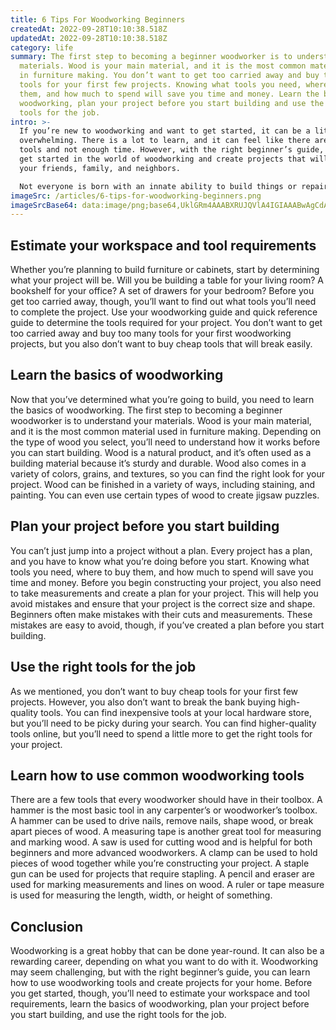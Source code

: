 ```yaml
---
title: 6 Tips For Woodworking Beginners
createdAt: 2022-09-28T10:10:38.518Z
updatedAt: 2022-09-28T10:10:38.518Z
category: life
summary: The first step to becoming a beginner woodworker is to understand your
  materials. Wood is your main material, and it is the most common material used
  in furniture making. You don’t want to get too carried away and buy too many
  tools for your first few projects. Knowing what tools you need, where to buy
  them, and how much to spend will save you time and money. Learn the basics of
  woodworking, plan your project before you start building and use the right
  tools for the job.
intro: >-
  If you’re new to woodworking and want to get started, it can be a little
  overwhelming. There is a lot to learn, and it can feel like there are too many
  tools and not enough time. However, with the right beginner’s guide, you can
  get started in the world of woodworking and create projects that will impress
  your friends, family, and neighbors.

  Not everyone is born with an innate ability to build things or repair structures. Some people need to learn new skills slowly and steadily before they feel ready to take on something new. Woodworking requires patience, precision, and attention to detail--all qualities that not everyone is born with. If you’re interested in learning how to work with wood but don’t know where to start, these 6 tips will get you on your way as a beginner woodworker:
imageSrc: /articles/6-tips-for-woodworking-beginners.png
imageSrcBase64: data:image/png;base64,UklGRm4AAABXRUJQVlA4IGIAAABwAgCdASoKAAoAAUAmJagCdLoAyv8D2H8TgtQAAP7oAM32H3L/oFYnnHSYgrO47O70GE5H8PMLItk1WPp5I81YRd7q4pAgb8H/3ImuLhutgXj/+IfEi1m9Ngq7TPxBWAAAAA==
---
```


## Estimate your workspace and tool requirements

Whether you’re planning to build furniture or cabinets, start by determining what your project will be. Will you be building a table for your living room? A bookshelf for your office? A set of drawers for your bedroom?
Before you get too carried away, though, you’ll want to find out what tools you’ll need to complete the project. Use your woodworking guide and quick reference guide to determine the tools required for your project. You don’t want to get too carried away and buy too many tools for your first woodworking projects, but you also don’t want to buy cheap tools that will break easily.

## Learn the basics of woodworking

Now that you’ve determined what you’re going to build, you need to learn the basics of woodworking. The first step to becoming a beginner woodworker is to understand your materials. Wood is your main material, and it is the most common material used in furniture making. Depending on the type of wood you select, you’ll need to understand how it works before you can start building.
Wood is a natural product, and it’s often used as a building material because it’s sturdy and durable. Wood also comes in a variety of colors, grains, and textures, so you can find the right look for your project. Wood can be finished in a variety of ways, including staining, and painting. You can even use certain types of wood to create jigsaw puzzles.

## Plan your project before you start building

You can’t just jump into a project without a plan. Every project has a plan, and you have to know what you’re doing before you start. Knowing what tools you need, where to buy them, and how much to spend will save you time and money.
Before you begin constructing your project, you also need to take measurements and create a plan for your project. This will help you avoid mistakes and ensure that your project is the correct size and shape.
Beginners often make mistakes with their cuts and measurements. These mistakes are easy to avoid, though, if you’ve created a plan before you start building.

## Use the right tools for the job

As we mentioned, you don’t want to buy cheap tools for your first few projects. However, you also don’t want to break the bank buying high-quality tools.
You can find inexpensive tools at your local hardware store, but you’ll need to be picky during your search. You can find higher-quality tools online, but you’ll need to spend a little more to get the right tools for your project.

## Learn how to use common woodworking tools

There are a few tools that every woodworker should have in their toolbox. A hammer is the most basic tool in any carpenter’s or woodworker’s toolbox. A hammer can be used to drive nails, remove nails, shape wood, or break apart pieces of wood. A measuring tape is another great tool for measuring and marking wood. A saw is used for cutting wood and is helpful for both beginners and more advanced woodworkers. A clamp can be used to hold pieces of wood together while you’re constructing your project. A staple gun can be used for projects that require stapling. A pencil and eraser are used for marking measurements and lines on wood. A ruler or tape measure is used for measuring the length, width, or height of something.

## Conclusion

Woodworking is a great hobby that can be done year-round. It can also be a rewarding career, depending on what you want to do with it.
Woodworking may seem challenging, but with the right beginner’s guide, you can learn how to use woodworking tools and create projects for your home.
Before you get started, though, you’ll need to estimate your workspace and tool requirements, learn the basics of woodworking, plan your project before you start building, and use the right tools for the job.
